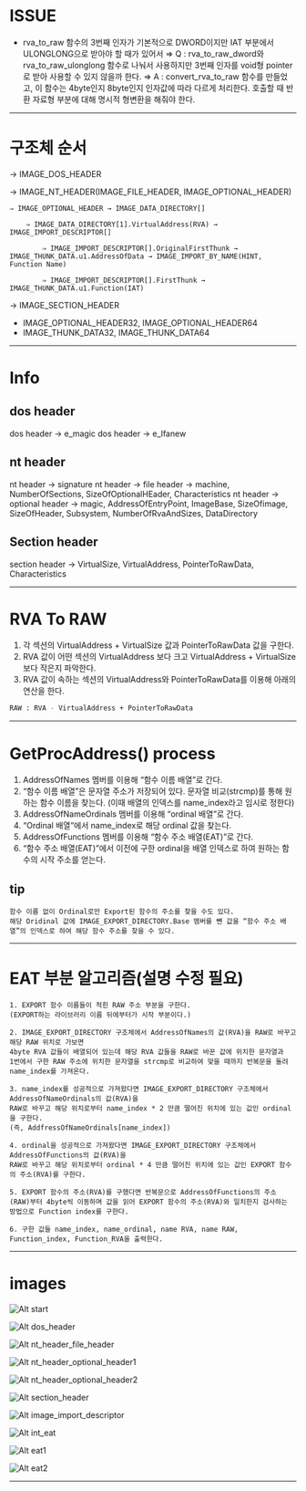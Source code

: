# ISSUE
- rva_to_raw 함수의 3번째 인자가 기본적으로 DWORD이지만 IAT 부분에서 ULONGLONG으로 받아야 할 때가 있어서
⇒ Q : rva_to_raw_dword와 rva_to_raw_ulonglong 함수로 나눠서 사용하지만 3번째 인자를 void형 pointer로 받아 사용할 수 있지 않을까 한다.
        ⇒ A : convert_rva_to_raw 함수를 만들었고, 이 함수는 4byte인지 8byte인지 인자값에 따라 다르게 처리한다.
        호출할 때 반환 자료형 부분에 대해 명시적 형변환을 해줘야 한다.
---

# 구조체 순서

→ IMAGE_DOS_HEADER

→ IMAGE_NT_HEADER(IMAGE_FILE_HEADER, IMAGE_OPTIONAL_HEADER)

    ⇒ IMAGE_OPTIONAL_HEADER → IMAGE_DATA_DIRECTORY[]

        ⇒ IMAGE_DATA_DIRECTORY[1].VirtualAddress(RVA) → IMAGE_IMPORT_DESCRIPTOR[]

            ⇒ IMAGE_IMPORT_DESCRIPTOR[].OriginalFirstThunk → IMAGE_THUNK_DATA.u1.AddressOfData → IMAGE_IMPORT_BY_NAME(HINT, Function Name)

            ⇒ IMAGE_IMPORT_DESCRIPTOR[].FirstThunk → IMAGE_THUNK_DATA.u1.Function(IAT)

→ IMAGE_SECTION_HEADER

- IMAGE_OPTIONAL_HEADER32, IMAGE_OPTIONAL_HEADER64
- IMAGE_THUNK_DATA32, IMAGE_THUNK_DATA64

---

# Info

## dos header
dos header → e_magic
dos header → e_lfanew

## nt header
nt header → signature
nt header → file header → machine, NumberOfSections, SizeOfOptionalHEader, Characteristics
nt header → optional header → magic, AddressOfEntryPoint, ImageBase, SizeOfimage, SizeOfHeader, Subsystem, NumberOfRvaAndSizes, DataDirectory

## Section header
section header → VirtualSize, VirtualAddress, PointerToRawData, Characteristics

---

# RVA To RAW
1. 각 섹션의 VirtualAddress + VirtualSize 값과 PointerToRawData 값을 구한다.
2. RVA 값이 어떤 섹션의 VirtualAddress 보다 크고 VirtualAddress + VirtualSize 보다 작은지 파악한다.
3. RVA 값이 속하는 섹션의 VirtualAddress와 PointerToRawData를 이용해 아래의 연산을 한다.
```bash
RAW : RVA - VirtualAddress + PointerToRawData
```

---

# GetProcAddress() process

1. AddressOfNames 멤버를 이용해 “함수 이름 배열”로 간다.
2. “함수 이름 배열”은 문자열 주소가 저장되어 있다.
문자열 비교(strcmp)를 통해 원하는 함수 이름을 찾는다.
(이때 배열의 인덱스를 name_index라고 임시로 정한다)
3. AddressOfNameOrdinals 멤버를 이용해 “ordinal 배열”로 간다.
4. “Ordinal 배열”에서 name_index로 해당 ordinal 값을 찾는다.
5. AddressOfFunctions 멤버를 이용해 “함수 주소 배열(EAT)”로 간다.
6. “함수 주소 배열(EAT)”에서 이전에 구한 ordinal을 배열 인덱스로 하여 원하는 함수의 시작 주소를 얻는다.

## tip
    함수 이름 없이 Ordinal로만 Export된 함수의 주소를 찾을 수도 있다.
    해당 Oridinal 값에 IMAGE_EXPORT_DIRECTORY.Base 멤버를 뺀 값을 “함수 주소 배열”의 인덱스로 하여 해당 함수 주소를 찾을 수 있다.

---

# EAT 부분 알고리즘(설명 수정 필요)

    1. EXPORT 함수 이름들이 적힌 RAW 주소 부분을 구한다.
    (EXPORT하는 라이브러리 이름 뒤에부터가 시작 부분이다.)

    2. IMAGE_EXPORT_DIRECTORY 구조체에서 AddressOfNames의 값(RVA)을 RAW로 바꾸고 해당 RAW 위치로 가보면
    4byte RVA 값들이 배열되어 있는데 해당 RVA 값들을 RAW로 바꾼 값에 위치한 문자열과
    1번에서 구한 RAW 주소에 위치한 문자열을 strcmp로 비교하여 맞을 때까지 반복문을 돌려 name_index를 가져온다.

    3. name_index를 성공적으로 가져왔다면 IMAGE_EXPORT_DIRECTORY 구조체에서 AddressOfNameOrdinals의 값(RVA)을
    RAW로 바꾸고 해당 위치로부터 name_index * 2 만큼 떨어진 위치에 있는 값인 ordinal을 구한다.
    (즉, AddfressOfNameOrdinals[name_index])
    
    4. ordinal을 성공적으로 가져왔다면 IMAGE_EXPORT_DIRECTORY 구조체에서 AddressOfFunctions의 값(RVA)을
    RAW로 바꾸고 해당 위치로부터 ordinal * 4 만큼 떨어진 위치에 있는 값인 EXPORT 함수의 주소(RVA)를 구한다.

    5. EXPORT 함수의 주소(RVA)를 구했다면 반복문으로 AddressOfFunctions의 주소(RAW)부터 4byte씩 이동하며 값을 읽어 EXPORT 함수의 주소(RVA)와 일치한지 검사하는 방법으로 Function index를 구한다.

    6. 구한 값들 name_index, name_ordinal, name RVA, name RAW, Function_index, Function_RVA을 출력한다.

---

# images
![Alt start](./images/1.jpg)

![Alt dos_header](./images/dos_header.jpg)

![Alt nt_header_file_header](./images/nt_header_file_header.jpg)

![Alt nt_header_optional_header1](./images/nt_header_optional_header_1.jpg)

![Alt nt_header_optional_header2](./images/nt_header_optional_header_2.jpg)

![Alt section_header](./images/section_header.jpg)

![Alt image_import_descriptor](./images/iid.jpg)

![Alt int_eat](./images/int_iat.jpg)

![Alt eat1](./images/eat_1.jpg)

![Alt eat2](./images/eat_2.jpg)

---
